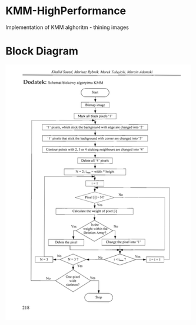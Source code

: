 # KMM-HighPerformance
Implementation of KMM alghoritm - thining images

# Block Diagram
![My image](https://github.com/michasacuer/KMM-HighPerformance/blob/master/KMM-HighPerformance/kmm.PNG)

